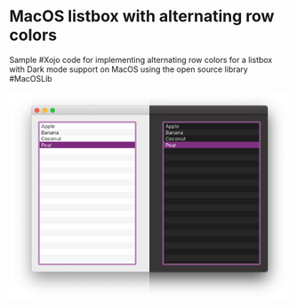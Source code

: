 # MacOS listbox with alternating row colors

Sample #Xojo code for implementing alternating row colors for a listbox with Dark mode support on MacOS using the open source library #MacOSLib

![Alternating Listbox preview image](MacOS-Alternating-Listbox.png?raw=true "Alternating Listbox preview image")